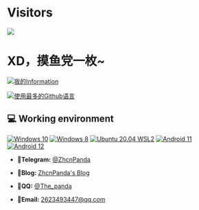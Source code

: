 # Visitors
![](https://count.getloli.com/get/@ZhcnPanda?theme=gelbooru)

# XD，摸鱼党一枚~
[![我的Information](https://github-readme-stats.vercel.app/api?username=ZhcnPanda&show_icons=true&count_private=true&bg_color=130,0a8f08,2baf2b&title_color=fff&text_color=fff&icon_color=fff)](https://github.com/anuraghazra/github-readme-stats)

[![使用最多的Github语言](https://github-readme-stats.vercel.app/api/top-langs/?username=ZhcnPanda)](https://github.com/anuraghazra/github-readme-stats)

## 💻 Working environment
[![Windows 10](https://img.shields.io/badge/Windows%2010-00adef?style=flat-square&logo=windows&logoColor=ffffff)](https://www.microsoft.com/windows10)
[![Windows 8](https://img.shields.io/badge/Windows%208-00adef?style=flat-square&logo=windows&logoColor=ffffff)](https://www.microsoft.com/windows7)
[![Ubuntu 20.04 WSL2](https://img.shields.io/badge/Ubuntu%2020%2e04-dd4814?style=flat-square&logo=ubuntu&logoColor=ffffff)](https://releases.ubuntu.com/21.10/)
[![Android 11](https://img.shields.io/badge/Android%2011-3ddc84?style=flat-square&logo=android&logoColor=ffffff)](https://www.android.com/android-11/)
[![Android 12](https://img.shields.io/badge/Android%2012-3ddc84?style=flat-square&logo=android&logoColor=ffffff)](https://www.android.com/android-12/)


- **🛫Telegram:** [@ZhcnPanda](https://t.me/ZhcnPanda)

- **📕Blog:** [ZhcnPanda's Blog](https://reik.top/)

- **🐧QQ:** [@The_panda](http://wpa.qq.com/msgrd?v=3&uin=2623493447&site=qq&menu=yes)

- **📧Email:** 2623493447@qq.com

<!--

**ZhcnPanda/ZhcnPanda** is a ✨ _special_ ✨ repository because its `README.md` (this file) appears on your GitHub profile.

Here are some ideas to get you started:

- 🔭 I’m currently working on ...
- 🌱 I’m currently learning ...
- 👯 I’m looking to collaborate on ...
- 🤔 I’m looking for help with ...
- 💬 Ask me about ...
- 📫 How to reach me: ...
- 😄 Pronouns: ...
- ⚡ Fun fact: ...
-->
